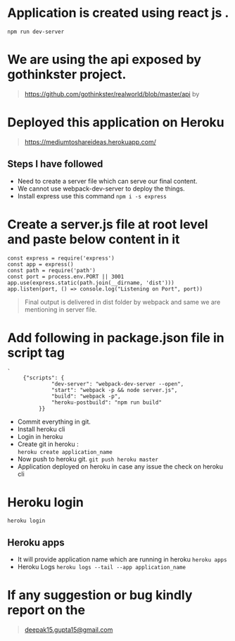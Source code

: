 # Application is created using react js .
   ```npm run dev-server```

# We are using the api exposed by gothinkster project.
 > https://github.com/gothinkster/realworld/blob/master/api by

# Deployed this application on Heroku
 > https://mediumtoshareideas.herokuapp.com/
## Steps I have followed 
- Need to create a server file which can serve our final content.
- We cannot use webpack-dev-server to deploy the things.
- Install express use this command
    ```npm i -s express```
 # Create a server.js file at root level and paste below content in it
   ```node 
   const express = require('express')
   const app = express()
   const path = require('path')
   const port = process.env.PORT || 3001
   app.use(express.static(path.join(__dirname, 'dist')))
   app.listen(port, () => console.log("Listening on Port", port)) 
  ```
  > Final output is delivered in dist folder by webpack and same we are mentioning in server file.
  # Add following in package.json file in script tag
    `
         {"scripts": {
                  "dev-server": "webpack-dev-server --open",
                  "start": "webpack -p && node server.js",
                  "build": "webpack -p",
                  "heroku-postbuild": "npm run build"
              }}
    
   - Commit everything in git.
   -  Install heroku cli
   -  Login in heroku
   -   Create git in heroku :  
     ```heroku create application_name```
   -   Now push to heroku git.
      ```git push heroku master```
   -   Application deployed on heroku in case any issue the check on heroku cli

# Heroku login
  ```heroku login```
## Heroku apps 
 -  It will provide application name which are running in heroku
     ```heroku apps```
  - Heroku Logs
    ```heroku logs --tail --app application_name```

# If any suggestion or bug kindly report on the 
> deepak15.gupta15@gmail.com

